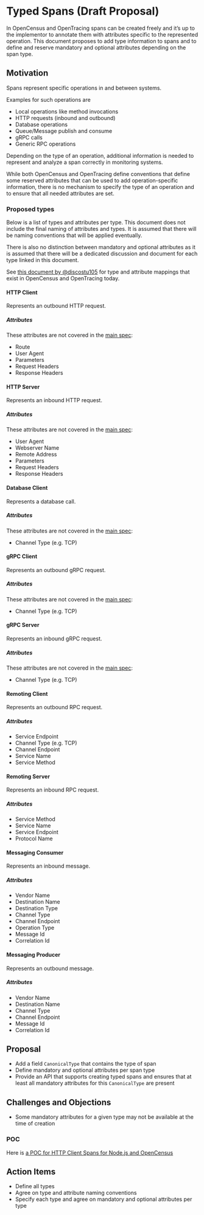 
# Typed Spans (Draft Proposal)

In OpenCensus and OpenTracing spans can be created freely and it’s up to the
implementor to annotate them with attributes specific to the represented operation.
This document proposes to add type information to spans and to define and reserve
mandatory and optional attributes depending on the span type.

## Motivation

Spans represent specific operations in and between systems.

Examples for such operations are

- Local operations like method invocations
- HTTP requests (inbound and outbound)
- Database operations
- Queue/Message publish and consume
- gRPC calls
- Generic RPC operations

Depending on the type of an operation, additional information is needed to
represent and analyze a span correctly in monitoring systems.

While both OpenCensus and OpenTracing define conventions that define some reserved
attributes that can be used to add operation-specific information, there is no
mechanism to specify the type of an operation and to ensure that all needed
attributes are set.

### Proposed types

Below is a list of types and attributes per type.
This document does not include the final naming of attributes and types.
It is assumed that there will be naming conventions that will be applied eventually.

There is also no distinction between mandatory and optional attributes as it is assumed
that there will be a dedicated discussion and document for each type linked in this document.

See [this document by @discostu105](https://docs.google.com/spreadsheets/d/1H0S0BROOgX7zndWF_WL8jb9IW1PN7j3IeryekhX5sKU/edit#gid=0) for type and attribute mappings that exist in OpenCensus and OpenTracing today.

#### HTTP Client
Represents an outbound HTTP request.

##### Attributes
These attributes are not covered in the [main spec](../semantic-conventions.md):

- Route
- User Agent
- Parameters
- Request Headers
- Response Headers

#### HTTP Server
Represents an inbound HTTP request.

##### Attributes

These attributes are not covered in the [main spec](../semantic-conventions.md):

- User Agent
- Webserver Name
- Remote Address
- Parameters
- Request Headers
- Response Headers

#### Database Client
Represents a database call.

##### Attributes

These attributes are not covered in the [main spec](../semantic-conventions.md):

- Channel Type (e.g. TCP)

#### gRPC Client
Represents an outbound gRPC request.

##### Attributes

These attributes are not covered in the [main spec](../semantic-conventions.md):

- Channel Type (e.g. TCP)

#### gRPC Server
Represents an inbound gRPC request.

##### Attributes

These attributes are not covered in the [main spec](../semantic-conventions.md):

- Channel Type (e.g. TCP)

#### Remoting Client
Represents an outbound RPC request.

##### Attributes
- Service Endpoint
- Channel Type (e.g. TCP)
- Channel Endpoint
- Service Name
- Service Method


#### Remoting Server
Represents an inbound RPC request.

##### Attributes
- Service Method
- Service Name
- Service Endpoint
- Protocol Name


#### Messaging Consumer
Represents an inbound message.

##### Attributes
- Vendor Name
- Destination Name
- Destination Type
- Channel Type
- Channel Endpoint
- Operation Type
- Message Id
- Correlation Id

#### Messaging Producer
Represents an outbound message.

##### Attributes
- Vendor Name
- Destination Name
- Channel Type
- Channel Endpoint
- Message Id
- Correlation Id

## Proposal
* Add a field `CanonicalType` that contains the type of span
* Define mandatory and optional attributes per span type
* Provide an API that supports creating typed spans and ensures that at least all
  mandatory attributes for this `CanonicalType` are present

## Challenges and Objections
- Some mandatory attributes for a given type may not be available at the time of creation

### POC
Here is [a POC for HTTP Client Spans for Node.js and OpenCensus](https://github.com/danielkhan/opencensus-node-typed-span-sample)

## Action Items
- Define all types
- Agree on type and attribute naming conventions
- Specify each type and agree on mandatory and optional attributes per type
